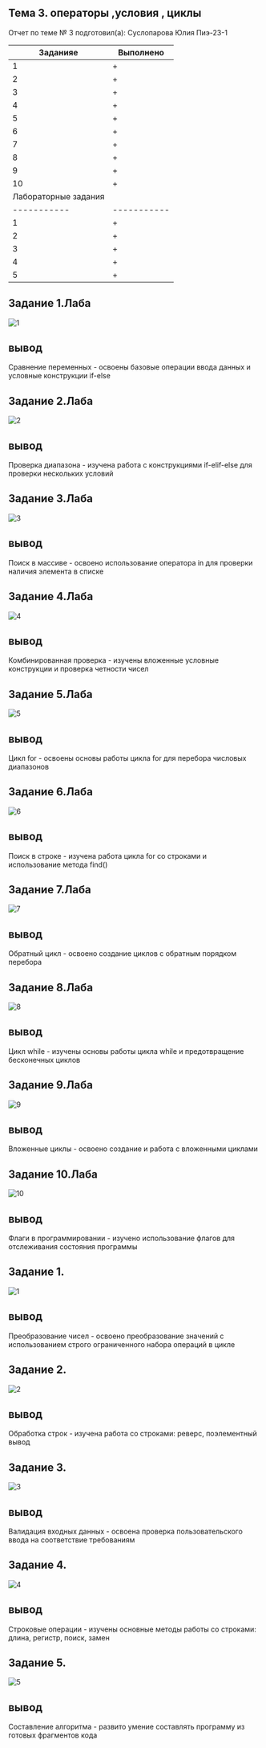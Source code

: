 ## Тема 3. операторы ,условия , циклы
Отчет по теме № 3 подготовил(а):
Суслопарова Юлия
Пиэ-23-1

| Заданияе | Выполнено |
|-----------|-----------|
| 1         | +         |
| 2         | +         |
| 3         | +         |
| 4         | +         |
| 5         | +         |
| 6         | +         |
| 7         | +         |
| 8         | +         |
| 9         | +         |
| 10         | +         |
|Лабораторные задания
|-----------|-----------|
| 1         | +         |
| 2         | +         |
| 3         | +         |
| 4         | +         |
| 5         | +         |


## Задание 1.Лаба 
![1](image1.png)
## вывод 
Сравнение переменных - освоены базовые операции ввода данных и условные конструкции if-else

## Задание 2.Лаба 
![2](image2.png)
## вывод 
Проверка диапазона - изучена работа с конструкциями if-elif-else для проверки нескольких условий

## Задание 3.Лаба 
![3](image3.png)
## вывод
Поиск в массиве - освоено использование оператора in для проверки наличия элемента в списке

## Задание 4.Лаба 
![4](image4.png)
## вывод
Комбинированная проверка - изучены вложенные условные конструкции и проверка четности чисел

## Задание 5.Лаба 
![5](image5.png)
## вывод
Цикл for - освоены основы работы цикла for для перебора числовых диапазонов

## Задание 6.Лаба 
![6](image6.png)
## вывод
Поиск в строке - изучена работа цикла for со строками и использование метода find()

## Задание 7.Лаба 
![7](image7.png)
## вывод
Обратный цикл - освоено создание циклов с обратным порядком перебора

## Задание 8.Лаба 
![8](image8.png)
## вывод
Цикл while - изучены основы работы цикла while и предотвращение бесконечных циклов

## Задание 9.Лаба 
![9](image9.png)
## вывод
Вложенные циклы - освоено создание и работа с вложенными циклами

## Задание 10.Лаба 
![10](image10.png)
## вывод
Флаги в программировании - изучено использование флагов для отслеживания состояния программы



## Задание 1.
![1](im1.png)
## вывод
Преобразование чисел - освоено преобразование значений с использованием строго ограниченного набора операций в цикле

## Задание 2.
![2](im2.png)
## вывод
Обработка строк - изучена работа со строками: реверс, поэлементный вывод

## Задание 3.
![3](im3.png)
## вывод
Валидация входных данных - освоена проверка пользовательского ввода на соответствие требованиям

## Задание 4.
![4](im4.png)
## вывод
Строковые операции - изучены основные методы работы со строками: длина, регистр, поиск, замен

## Задание 5.
![5](im5.png)
## вывод
Составление алгоритма - развито умение составлять программу из готовых фрагментов кода




